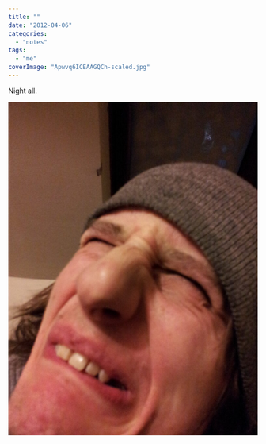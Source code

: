 ```yaml
---
title: ""
date: "2012-04-06"
categories: 
  - "notes"
tags: 
  - "me"
coverImage: "Apwvq6ICEAAGQCh-scaled.jpg"
---
```


Night all.

[![](images/Apwvq6ICEAAGQCh-768x1024.jpg)](https://davidpeach.co.uk/wp-content/uploads/2023/04/Apwvq6ICEAAGQCh-scaled.jpg)
